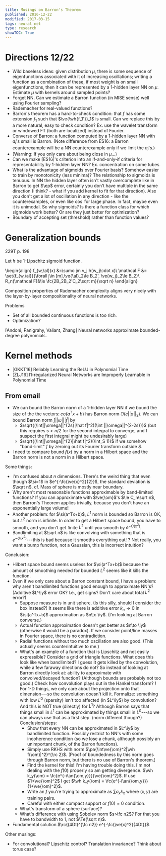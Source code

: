 ```yaml
---
title: Musings on Barron's Theorem
published: 2016-12-22
modified: 2017-03-15
tags: neural net
type: research
showTOC: True
---
```


# Directions 12/22

* Wild baseless ideas: given distribution $\mu$, there is some sequence of eigenfunctions associated with it of increasing oscillations; writing a function as a combination of these, if most weight is on small eigenfunctions, then it can be represented by a 1-hidden layer NN on $\mu$. Estimate $\mu$ with kernels around sampled points?
* Forget NN. Can we estimate a Barron function (in MISE sense) well using Fourier sampling?
* Rademacher for real-valued functions?
* Barron's theorem has a hard-to-check condition: that $f$ has some extension $f_1$ such that $\ve{\wh{f_1'}}_1$ is small. Can we replace this by a more natural, easy to check condition? Ex. use the wavelet transform or windowed FT (both are localized) instead of Fourier.
* Converse of Barron: a function computed by a 1-hidden layer NN with $a_i$'s small is Barron. (Note difference from ES16: a Barron counterexample will be a NN counterexample only if we limit the $a_i$'s.)
* (Warning: If you only care about being close in $\mu$...)
* Can we make [ES16]'s criterion into an if-and-only-if criteria for representability by 1-hidden layer NN? Ex. concentration on some tubes.
* What is the advantage of sigmoids over Fourier basis? Somehow easier to train by monotonicity (less minima)? The relationship to sigmoids is tenuous. In NN the hidden layer often isn't vastly overcomplete like in Barron to get $\ep$ error, certainly you don't have multiple in the same direction (I think? - what if you add kernel to fit for that direction). Also you don't get a lot of oscillation in any direction - like the counterexamples, or even like $\cos$ for large phase. In fact, maybe even it is unimodal. So why sigmoids? Is there a function class for which sigmoids work better? Or are they just better for optimization?
* Boundary of accepting set (threshold) rather than function values?

# Generalization bounds

229T p. 198

Let $h$ be 1-Lipschitz sigmoid function.

\begin{align}
f_{w,\al}(x) &=\sumo jm v_j h(w_j\cdot x)\\
\mathcal F &= \set{f_{w,\al}}{\forall j\in [m],\ve{\al}_2\le B_2', \ve{w_j}_2\le B_2}\\
R_n(\mathcal F)&\le \fc{2B_2B_2'C_2\sqrt m}{\sqrt n}
\end{align}


Composition properties of Rademacher complexity aligns very
nicely with the layer-by-layer compositionality of neural networks.

Problems

* Set of all bounded continuous functions is too rich.
* Optimization?

[Andoni, Panigrahy, Valiant, Zhang] Neural networks approximate bounded-degree polynomials.

# Kernel methods

* [GKKT16] Reliably Learning the ReLU in Polynomial Time
* [ZLJ16] l1-regularized Neural Networks are Improperly Learnable in Polynomial Time

## From email

* We can bound the Barron norm of a 1-hidden layer NN if we bound the size of the the vectors:  $c \sigma (a^Tx + b)$ has Barron norm $O(c||a||_2)$. We can bound Barron norm $\int||\omega|||\hat f|$ by
	* $\sqrt{(\int||\omega||^{2s}|\hat f|^2)(\int ||\omega||^{2-2s})}$ (but this requires $s>n/2$ for the second integral to converge, and I suspect the first integral might be undesirably large)
	* $\sqrt{(\int||\omega||^{2}|\hat f|^2)(\int_S 1)}$ if we somehow "band-limit" $f$ by zeroing out its Fourier transform outside $S$.
* I need to compare bound $f(x)$ by a norm in a Hilbert space and the Barron norm is not a norm in a Hilbert space.

Some things:

* I'm confused about $n$ dimensions. There's the weird thing that even though $\si=1$ in $e^{-\fc{\ve{x}^2}{2}}$, the standard deviation is $\sqrt n$. cf. Mass of sphere is mostly near boundary.
* Why aren't most reasonable functions approximable by band-limited functions? If you can approximate with $\ve{\om}$'s $\le C_n\sqrt n$, then Barron's Theorem applies trivially, because you don't have an exponentially large volume!
* Another problem: for $\si(a^Tx+b)$, $L^1$ norm is bounded so Barron is OK, but $L^2$ norm is infinite. In order to get a Hilbert space bound, you have to smooth, and you don't get finite $L^2$ until you smooth by $e^{-O(x^2)}$.
* Bandlimiting at $\sqrt n$ is like convolving with something that is $e^{-O(x^2)}$---this is bad because it smooths everything out! ? Not really, you want a bump function, not a Gaussian, this is incorrect intuition?

Conclusion: 

* Hilbert space bound seems useless for $\si(a^Tx+b)$ because the amount of smoothing needed for bounded $L^2$ seems like it kills the function.
* Even if we only care about a Barron constant bound, I have a problem: why aren't bandlimited functions good enough to approximate NN's? (Additive $L^\iy$ error OK? I.e., get signs? Don't care about total $L^2$ error?)
    * Suppose measure is in unit sphere. (Is this silly, should I consider the box instead?) It seems like there is additive error $k_n\to 0$ in $\si(a^Tx+b)$ approximation as $n\to \iy$. (I'm looking at Barron converse.)
	* Actual function approximation doesn't get better as $n\to \iy$ (otherwise it would be a paradox). If we consider point/line masses in Fourier space, there is no contradiction.
	* Radial functions without too much oscillation are also good. (This actually seems counterintuitive to me.)
	* What's an example of a function that is Lipschitz and not easily expressible? Consider a grid of triangle functions. What does this look like when bandlimited? I guess it gets killed by the convolution, while a few faraway directions do not? So instead of looking at Barron directly look at: ability to approximate with convolved/decayed function? (Although bounds are probably not too good.) Check how convolution plays out in the Hankel transform? ! For 1-D things, we only care about the projection onto that dimension---so the convolution doesn't kill it. Formalize: something with low $L^0$ (sparsity) isn't too affected (in $L^\iy$) by convolution? And this is NOT true (directly) for $L^1$? Although Barron says that things small in $L^1$ can be approximated by things small in $L^0$---so we can always use that as a first step. (norm different though?) Conclusion/steps:
		* Show that every NN can be approximated in $L^\iy$ by bandlimited function. Possibly restrict to NN's with some incoherence condition (so we lose a chunk, although possibly an unimportant chunk, of the Barron functions). 
		* Simply use RKHS with norm $\pa{\int\ve{\om}^2|\wh f(\om)|^2}^{\rc 2}$. (Proof of boundedness by this norm goes through Barron norm, but there is no use of Barron's theorem.)
		* Find the kernel for this! I'm having trouble doing this. I'm not dealing with the $f(0)$ properly so am getting divergence. $\wh k_y(\om) = \fc{e^{-i\an{\om,y}}}{\ve{\om}^2}$. If use $1+\ve{\om}^2$ I get $\wh k_y(\om) = \fc{e^{-i\an{\om,y}}}{1+\ve{\om}^2}$.
		* Write an $f$ you're trying to approximate as $\sum a_xk_x$ where $(x,y)$ are training pairs.
		* Careful with either compact support or $f(0)=0$ condition. 
	* What's transform of a sphere (surface)?
	* What's difference with using Sobolev norm $s>\fc n2$? For that you have to bandwidth to 1, not $\Te(\sqrt n)$.
* Fundamental solution $\rc{(4Dt)^{\fc n2}} e^{-\fc{\ve{x}^2}{4Dt}}$.

Other musings:

* For convolutional? Lipschitz control? Translation invariance? Think about torus case?
